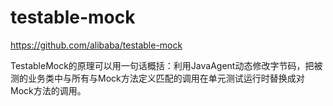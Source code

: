 

# testable-mock
 
<https://github.com/alibaba/testable-mock>


TestableMock的原理可以用一句话概括：利用JavaAgent动态修改字节码，把被测的业务类中与所有与Mock方法定义匹配的调用在单元测试运行时替换成对Mock方法的调用。

